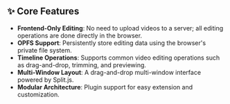 ## ✨ Core Features

- **Frontend-Only Editing**: No need to upload videos to a server; all editing operations are done directly in the browser.
- **OPFS Support**: Persistently store editing data using the browser's private file system.
- **Timeline Operations**: Supports common video editing operations such as drag-and-drop, trimming, and previewing.
- **Multi-Window Layout**: A drag-and-drop multi-window interface powered by Split.js.
- **Modular Architecture**: Plugin support for easy extension and customization.